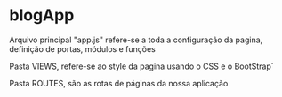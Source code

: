 # blogApp

Arquivo principal "app.js" refere-se a toda a configuração da pagina, definição de portas, módulos e funções

Pasta VIEWS, refere-se ao style da pagina usando o CSS e o BootStrap´

Pasta ROUTES, são as rotas de páginas da nossa aplicação

